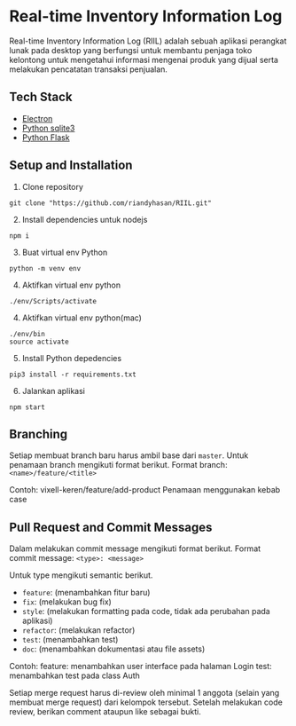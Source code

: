 # Real-time Inventory Information Log
Real-time Inventory Information Log (RIIL) adalah sebuah aplikasi perangkat lunak pada desktop yang berfungsi untuk membantu penjaga toko kelontong untuk mengetahui informasi mengenai produk yang dijual serta melakukan pencatatan transaksi penjualan.

## Tech Stack

- [Electron](https://www.electronjs.org/docs/latest)
- [Python sqlite3](https://docs.python.org/3/library/sqlite3.html)
- [Python Flask](https://flask.palletsprojects.com/en/2.2.x/)

## Setup and Installation

1. Clone repository
```
git clone "https://github.com/riandyhasan/RIIL.git"
```
2. Install dependencies untuk nodejs
```
npm i
```
3. Buat virtual env Python
```
python -m venv env
```
4. Aktifkan virtual env python
```
./env/Scripts/activate
```
4. Aktifkan virtual env python(mac)
```
./env/bin
source activate
```
5. Install Python depedencies
```
pip3 install -r requirements.txt
```
6. Jalankan aplikasi
```
npm start
```

## Branching
Setiap membuat branch baru harus ambil base dari `master`. Untuk penamaan branch mengikuti format berikut.
Format branch: `<name>/feature/<title>`

Contoh: vixell-keren/feature/add-product
Penamaan menggunakan kebab case

## Pull Request and Commit Messages
Dalam melakukan commit message mengikuti format berikut.
Format commit message: `<type>: <message>`

Untuk type mengikuti semantic berikut.
- `feature`: (menambahkan fitur baru)
- `fix`: (melakukan bug fix)
- `style`: (melakukan formatting pada code, tidak ada perubahan pada aplikasi)
- `refactor`: (melakukan refactor)
- `test`: (menambahkan test)
- `doc`: (menambahkan dokumentasi atau file assets)

Contoh: feature: menambahkan user interface pada halaman Login
        test: menambahkan test pada class Auth

Setiap merge request harus di-review oleh minimal 1 anggota (selain yang membuat merge request) dari kelompok tersebut. Setelah melakukan code review, berikan comment ataupun like sebagai bukti.
